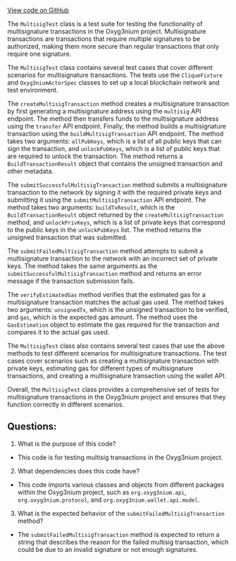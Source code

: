 [View code on GitHub](https://github.com/oxyg3nium/oxyg3nium/app/src/it/scala/org/oxyg3nium/app/MultisigTest.scala)

The `MultisigTest` class is a test suite for testing the functionality of multisignature transactions in the Oxyg3nium project. Multisignature transactions are transactions that require multiple signatures to be authorized, making them more secure than regular transactions that only require one signature. 

The `MultisigTest` class contains several test cases that cover different scenarios for multisignature transactions. The tests use the `CliqueFixture` and `Oxyg3niumActorSpec` classes to set up a local blockchain network and test environment. 

The `createMultisigTransaction` method creates a multisignature transaction by first generating a multisignature address using the `multisig` API endpoint. The method then transfers funds to the multisignature address using the `transfer` API endpoint. Finally, the method builds a multisignature transaction using the `buildMultisigTransaction` API endpoint. The method takes two arguments: `allPubKeys`, which is a list of all public keys that can sign the transaction, and `unlockPubKeys`, which is a list of public keys that are required to unlock the transaction. The method returns a `BuildTransactionResult` object that contains the unsigned transaction and other metadata. 

The `submitSuccessfulMultisigTransaction` method submits a multisignature transaction to the network by signing it with the required private keys and submitting it using the `submitMultisigTransaction` API endpoint. The method takes two arguments: `buildTxResult`, which is the `BuildTransactionResult` object returned by the `createMultisigTransaction` method, and `unlockPrivKeys`, which is a list of private keys that correspond to the public keys in the `unlockPubKeys` list. The method returns the unsigned transaction that was submitted. 

The `submitFailedMultisigTransaction` method attempts to submit a multisignature transaction to the network with an incorrect set of private keys. The method takes the same arguments as the `submitSuccessfulMultisigTransaction` method and returns an error message if the transaction submission fails. 

The `verifyEstimatedGas` method verifies that the estimated gas for a multisignature transaction matches the actual gas used. The method takes two arguments: `unsignedTx`, which is the unsigned transaction to be verified, and `gas`, which is the expected gas amount. The method uses the `GasEstimation` object to estimate the gas required for the transaction and compares it to the actual gas used. 

The `MultisigTest` class also contains several test cases that use the above methods to test different scenarios for multisignature transactions. The test cases cover scenarios such as creating a multisignature transaction with private keys, estimating gas for different types of multisignature transactions, and creating a multisignature transaction using the wallet API. 

Overall, the `MultisigTest` class provides a comprehensive set of tests for multisignature transactions in the Oxyg3nium project and ensures that they function correctly in different scenarios.
## Questions: 
 1. What is the purpose of this code?
- This code is for testing multisig transactions in the Oxyg3nium project.

2. What dependencies does this code have?
- This code imports various classes and objects from different packages within the Oxyg3nium project, such as `org.oxyg3nium.api`, `org.oxyg3nium.protocol`, and `org.oxyg3nium.wallet.api.model`.

3. What is the expected behavior of the `submitFailedMultisigTransaction` method?
- The `submitFailedMultisigTransaction` method is expected to return a string that describes the reason for the failed multisig transaction, which could be due to an invalid signature or not enough signatures.